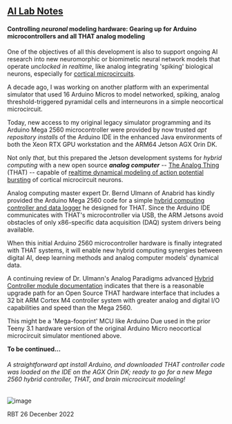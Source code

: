 ## <u>AI Lab Notes</u>

#### **Controlling *neuronal* modeling hardware:** Gearing up for Arduino microcontrollers and all **THAT** analog modeling

One of the objectives of all this development is also to support ongoing AI research into new neuromorphic or biomimetic neural network models that operate *unclocked in realtime*, like analog integrating 'spiking' biological neurons, especially for [cortical microcircuits](https://academic.oup.com/book/24640). 

A decade ago, I was working on another platform with an experimental simulator that used 16 Arduino Micros to model networked, spiking, analog threshold-triggered pyramidal cells and interneurons in a simple neocortical microcircuit.  

Today, new access to my original legacy simulator programming and its Arduino Mega 2560 microcontroller were provided by now trusted *apt repository installs* of the Arduino IDE in the enhanced Java environments of both the Xeon RTX GPU workstation and the ARM64 Jetson AGX Orin DK.

Not only *that*, but this prepared the Jetson development systems for *hybrid computing* with a new open source ***analog computer*** -- [The Analog Thing](https://the-analog-thing.org/wiki/) (THAT) -- capable of [realtime dynamical modeling of action potential bursting](https://the-analog-thing.org/docs/dirhtml/rst/applications/hindmash_rose_neuron/spiking_neuron/) of cortical microcircuit neurons.  

Analog computing master expert Dr. Bernd Ulmann of Anabrid has kindly provided the Arduino Mega 2560 code for a simple [hybrid computing controller and data logger](https://github.com/anabrid/hardware/tree/main/the-analog-thing/arduino_2650_hybrid_controller) he designed for THAT.  Since the Arduino IDE  communicates with THAT's microcontroller via USB, the ARM Jetsons avoid obstacles of only x86-specific data acquisition (DAQ) system drivers being available.

When this initial Arduino 2560 microcontroller hardware is finally integrated with THAT systems, it will enable new hybrid computing synergies between digital AI, deep learning methods and analog computer models' dynamical data.

A continuing review of Dr. Ulmann's Analog Paradigms advanced [Hybrid Controller module documentation](https://analogparadigm.com/downloads/hc_handbook.pdf)  indicates that there is a reasonable upgrade path for an Open Source THAT hardware interface that includes a 32 bit ARM Cortex M4 controller system with greater analog and digital I/O capabilities and speed than the Mega 2560.

This might be a 'Mega-fooprint' MCU like Arduino Due used in the prior Teeny 3.1 hardware version of the original Arduino Micro neocortical microcircuit simulator mentioned above.

**To be continued...**


###### A straightforward  *apt install Arduino*, and downloaded THAT controller code was loaded on the IDE on the AGX Orin DK; ready to go for a new Mega 2560 hybrid controller, THAT, and brain microcircuit modeling!
![image](https://user-images.githubusercontent.com/71346897/209422743-8bd2314a-04fa-46f0-9b8c-a72afa013f2d.png)

RBT 26 Decenber 2022
